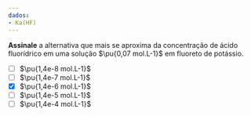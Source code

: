 ```yaml
---
dados:
- Ka(HF)
---
```


**Assinale** a alternativa que mais se aproxima da concentração de ácido fluorídrico em uma solução $\pu{0,07 mol.L-1}$ em fluoreto de potássio.

- [ ] $\pu{1,4e-8 mol.L-1}$
- [ ] $\pu{1,4e-7 mol.L-1}$
- [x] $\pu{1,4e-6 mol.L-1}$
- [ ] $\pu{1,4e-5 mol.L-1}$
- [ ] $\pu{1,4e-4 mol.L-1}$
